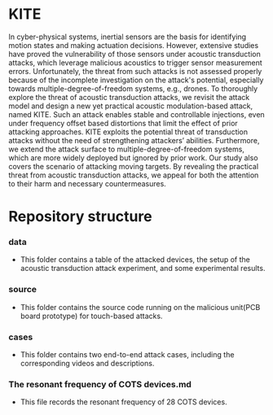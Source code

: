 # KITE
In cyber-physical systems, inertial sensors are the basis for identifying motion states and making actuation decisions. However, extensive studies have proved the vulnerability of those sensors under acoustic transduction attacks, which leverage malicious acoustics to trigger sensor measurement errors. Unfortunately, the threat from such attacks is not assessed properly because of the incomplete investigation on the attack's potential, especially towards multiple-degree-of-freedom systems, e.g., drones. To thoroughly explore the threat of acoustic transduction attacks, we revisit the attack model and design a new yet practical acoustic modulation-based attack, named KITE. Such an attack enables stable and controllable injections, even under frequency offset based distortions that limit the effect of prior attacking approaches. KITE exploits the potential threat of transduction attacks without the need of strengthening attackers’ abilities. Furthermore, we extend the attack surface to multiple-degree-of-freedom systems, which are more widely deployed but ignored by prior work. Our study also covers the scenario of attacking moving targets. By revealing the practical threat from acoustic transduction attacks, we appeal for both the attention to their harm and necessary countermeasures.

# Repository structure
### data
+ This folder contains a table of the attacked devices, the setup of the acoustic transduction attack experiment, and  some experimental results.
### source
+ This folder contains the source code running on the malicious unit(PCB board prototype) for touch-based attacks.
### cases
+ This folder contains two end-to-end attack cases, including the corresponding videos and descriptions.
### The resonant frequency of COTS devices.md
+ This file records the resonant frequency of 28 COTS devices.

